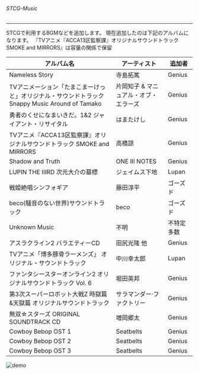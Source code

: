 ﻿###### STCG-Music
---
STCGで利用するBGMなどを追加します。
現在追加したのは下記のアルバムになります。
『TVアニメ『ACCA13区監察課』オリジナルサウンドトラック SMOKE and MIRRORS』は容量の関係で保留

| アルバム名 | アーティスト | 追加者 |
----|----|---- 
| Nameless Story | 寺島拓篤 | Genius |
| TVアニメーション「たまこまーけっと」オリジナル・サウンドトラック Snappy Music Around of Tamako | 片岡知子 & マニュアル・オブ・エラーズ | Genius |
| 勇者のくせになまいきだ。1&2 ジャイアント・リサイタル | はまたけし | Genius |
| TVアニメ『ACCA13区監察課』オリジナルサウンドトラック SMOKE and MIRRORS | 高橋諒 | Genius |
| Shadow and Truth | ONE III NOTES | Genius |
| LUPIN THE IIIRD 次元大介の墓標 | ジェイムス下地 | Lupan |
| 戦姫絶唱シンフォギア | 藤田淳平 | ゴーズド |
| beco(騒音のない世界)サウンドトラック | beco | ゴーズド |
| Unknown Music | 不明 | 不特定多数 |
| アスラクライン2 バラエティーCD| 田尻光隆 他 | Genius |
| TVアニメ「博多豚骨ラーメンズ」 オリジナル・サウンドトラック | 中川幸太郎 | Lupan |
| ファンタシースターオンライン2 オリジナルサウンドトラック Vol. 6  | 堀田英邦 | Genius |
| 第3次スーパーロボット大戦Z 時獄篇&天獄篇 オリジナルサウンドトラック | サラマンダー·ファクトリー | Genius |
| 無双☆スターズ ORIGINAL SOUNDTRACK CD | 増岡郷太 | Genius |
| Cowboy Bebop OST 1 | Seatbelts | Genius |
| Cowboy Bebop OST 2 | Seatbelts | Genius |
| Cowboy Bebop OST 3 | Seatbelts | Genius |

![demo](https://img.gifmagazine.net/gifmagazine/images/3003682/original.gif)

